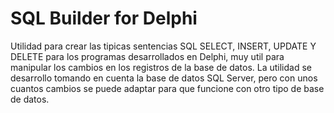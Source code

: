 # SQL Builder for Delphi

Utilidad para crear las tipicas sentencias SQL SELECT, INSERT, UPDATE Y DELETE para los programas desarrollados en Delphi, muy util para manipular los cambios en los registros de la base de datos. La utilidad se desarrollo tomando en cuenta la base de datos SQL Server, pero con unos cuantos cambios se puede adaptar para que funcione con otro tipo de base de datos.
